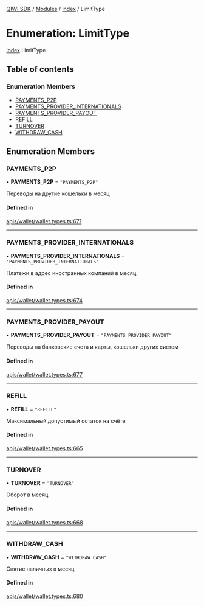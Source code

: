 [QIWI SDK](../README.md) / [Modules](../modules.md) / [index](../modules/index.md) / LimitType

# Enumeration: LimitType

[index](../modules/index.md).LimitType

## Table of contents

### Enumeration Members

- [PAYMENTS\_P2P](index.LimitType.md#payments_p2p)
- [PAYMENTS\_PROVIDER\_INTERNATIONALS](index.LimitType.md#payments_provider_internationals)
- [PAYMENTS\_PROVIDER\_PAYOUT](index.LimitType.md#payments_provider_payout)
- [REFILL](index.LimitType.md#refill)
- [TURNOVER](index.LimitType.md#turnover)
- [WITHDRAW\_CASH](index.LimitType.md#withdraw_cash)

## Enumeration Members

### PAYMENTS\_P2P

• **PAYMENTS\_P2P** = ``"PAYMENTS_P2P"``

Переводы на другие кошельки в месяц

#### Defined in

[apis/wallet/wallet.types.ts:671](https://github.com/AlexXanderGrib/node-qiwi-sdk/blob/501d75e/src/apis/wallet/wallet.types.ts#L671)

___

### PAYMENTS\_PROVIDER\_INTERNATIONALS

• **PAYMENTS\_PROVIDER\_INTERNATIONALS** = ``"PAYMENTS_PROVIDER_INTERNATIONALS"``

Платежи в адрес иностранных компаний в месяц

#### Defined in

[apis/wallet/wallet.types.ts:674](https://github.com/AlexXanderGrib/node-qiwi-sdk/blob/501d75e/src/apis/wallet/wallet.types.ts#L674)

___

### PAYMENTS\_PROVIDER\_PAYOUT

• **PAYMENTS\_PROVIDER\_PAYOUT** = ``"PAYMENTS_PROVIDER_PAYOUT"``

Переводы на банковские счета и карты, кошельки других систем

#### Defined in

[apis/wallet/wallet.types.ts:677](https://github.com/AlexXanderGrib/node-qiwi-sdk/blob/501d75e/src/apis/wallet/wallet.types.ts#L677)

___

### REFILL

• **REFILL** = ``"REFILL"``

Максимальный допустимый остаток на счёте

#### Defined in

[apis/wallet/wallet.types.ts:665](https://github.com/AlexXanderGrib/node-qiwi-sdk/blob/501d75e/src/apis/wallet/wallet.types.ts#L665)

___

### TURNOVER

• **TURNOVER** = ``"TURNOVER"``

Оборот в месяц

#### Defined in

[apis/wallet/wallet.types.ts:668](https://github.com/AlexXanderGrib/node-qiwi-sdk/blob/501d75e/src/apis/wallet/wallet.types.ts#L668)

___

### WITHDRAW\_CASH

• **WITHDRAW\_CASH** = ``"WITHDRAW_CASH"``

Снятие наличных в месяц

#### Defined in

[apis/wallet/wallet.types.ts:680](https://github.com/AlexXanderGrib/node-qiwi-sdk/blob/501d75e/src/apis/wallet/wallet.types.ts#L680)

